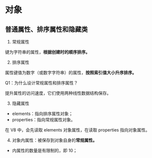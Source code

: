 # 对象

## 普通属性、排序属性和隐藏类

1. 常规属性

键为字符串的属性，**根据创建时的顺序排序。**

2. 排序属性

属性键值为数字（或数字字符串）的属性，**按照索引值大小升序排序。**

Q1：为什么设计常规属性和排序属性？

提升属性的访问速度，它们使用两种线性数据结构保存。

3. 隐藏属性

- elements：指向排序属性对象；
- properties：指向常规属性对象。

在 V8 中，会先读取 elements 对象属性，在读取 properties 指向对象属性。

4. 对象内属性：被保存到对象自身的**常规属性。**

- 内属性的数量是有限制的，即 10；
